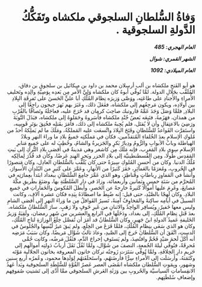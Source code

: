 <h1 dir="rtl">وَفاةُ السُّلطانِ السلجوقي ملكشاه وتَفَكُّكُ الدَّولةِ السلجوقية .</h1>

<h5 dir="rtl">العام الهجري:  485

الشهر القمري: شوال

العام الميلادي: 1092</h5>

<p dir="rtl">هو أبو الفَتحِ ملكشاه بن ألب أرسلان محمد بن داود بن ميكائيل بن سلجوق بن دقاق، المُلَقَّب بجَلالِ الدولة. لمَّا تُوفِّي أَبوهُ كان ملكشاه وَلِيَّ الأَمرِ مِن بَعدِه بِوَصِيَّةِ والِدِه وتَحليفِ الأُمراءِ والأَجنادِ على طاعَتِه، ووَصَّى وَزيرَه نِظامَ المُلْكِ أبا عليٍّ الحَسنَ على تَفرِقَةِ البِلادِ بين أَولادِه، ويكون مَرجِعُهم إلى ملكشاه، ففَعَلَ ذلك، وعَبَرَ بهم نَهرَ جيحون راجِعًا إلى البلادِ, فلمَّا وَصَلَ وَجَدَ عَمَّهُ قاروتبك صاحِبَ كرمان قد خَرَجَ عليه، فعاجَلَهُ وتَصافَّا بالقُرْبِ من همذان، فهَزَمهُ، فتَبِعَه بَعضُ جُنْدِ ملكشاه فأَسَروهُ وحَمَلوهُ إلى ملكشاه، فبَذَلَ التَّوبَةَ ورَضِيَ بالاعتِقالِ وأن لا يُقتَل، فلم يُجِبهُ ملكشاه إلى ذلك، فأَمَرَ بقَتلِه فخُنِقَ بوَتَرِ قَوسِه، واستَقرَّت القَواعدُ للسُّلطانِ وفَتَحَ البِلادَ واتَّسعَت عليه المَملكَةُ، ومَلَكَ ما لم يَملِكهُ أَحدٌ من مُلوكِ الإسلامِ بعدَ الخُلفاءِ المُتقدِّمين، فكان في مَملَكتِه جَميعُ بلادِ ما وراءَ النهرِ وبلادُ الهياطلة وبابُ الأبوابِ والرُّومُ ودِيارُ بَكرٍ والجَزيرةُ والشامُ، وخُطِبَ له على جَميعِ مَنابرِ الإسلامِ سِوى بلادِ المَغرِب، فإنه مَلَكَ مِن كاشغر وهي مَدينةٌ في أَقصَى بلادِ التُّركِ إلى بَيتِ المَقدِس طُولًا، ومِن القُسطنطينيَّة إلى بلادِ الخزر وبَحرِ الهِندِ عَرضًا، وكأن قد قُدِّرَ لِمالِكِه مُلْكُ الدنيا. وكان من أَحسنِ المُلوكِ سِيرَةً حتى كان يُلَقَّب بالسُّلطانِ العادِل، وكان مَنصورًا في الحُروبِ، ومُغرَمًا بالعَمائِرِ، حَفَرَ كَثيرًا من الأَنهارِ، وعَمَّرَ على كَثيرٍ من البُلدانِ الأَسوارَ، وأَنشأَ في المَفاوِزِ رِباطاتٍ وقَناطِرَ، وهو الذي عَمَّرَ جامِعَ السُّلطانِ ببغداد ابتَدأَ بعِمارَتِه في المُحرَّم من سَنَةِ خمسٍ وثمانين وأربعمائة، وزادَ في دارِ السَّلطَنَةِ بها، وصَنَعَ بطَريقِ مكَّةَ مَصانِعَ، وغَرِمَ عليها أَموالًا كَثيرةً خارِجةً عن الحَصرِ، وأَبطلَ المُكوسَ والخَفاراتِ في جَميعِ البلادِ. وكان لَهِجًا بالصَّيْدِ، حتى قيل: إنه ضُبِطَ ما اصطادَهُ بِيَدِه فكان عشرة آلاف، وكانت السبيلُ في أيامِه ساكِنةً والمَخاوِفُ آمِنةً، تَسيرُ القَوافلُ مِن ما وَراءَ النهرِ إلى أَقصَى الشامِ وليس معها خَفيرٌ، ويُسافِر الواحِدُ والاثنانِ من غَيرِ خَوفٍ ولا رَهَبٍ. سارَ السُّلطانُ ملكشاه، بعدَ قَتلِ نِظامِ المُلْكِ، إلى بغداد، ودَخَلَها في الرابع والعشرين من شَهرِ رمضان، ولَقِيَهُ وَزيرُ الخَليفةِ عَميدُ الدولةِ ابنُ جَهيرٍ، وكان السُّلطانُ قد أَمَرَ أن تُفصَّل خِلَعُ الوِزارَةِ لتاجِ المُلْكِ، وكان هو الذي سَعَى بنِظامِ المُلْكِ، فلمَّا فَرَغَ من الخِلَعِ، ولم يَبقَ غيرُ لُبْسِها والجُلوسُ في الدستِ، اتَّفَقَ أن السُّلطانَ خَرجَ إلى الصَّيدِ، وعادَ ثالثَ شَوَّال مَريضًا، وكان سَبَبُ مَرَضِه أنه أَكَلَ لَحمَ صَيْدٍ فَحُمَّ وافتُصِدَ، ولم يَستَوفِ إخراجَ الدَّمِ، فثَقُلَ مَرضُه، وكانت حُمَّى مُحرِقَةً، فتُوفِّي ليلةَ الجُمعةِ، النصفَ من شَوَّال، ولمَّا ثَقُلَ نَقَلَ أَربابُ دَولتِه أَموالَهم إلى حَريمِ دارِ الخِلافَةِ، ولمَّا تُوفِّي سَتَرَت زَوجتُه تركان خاتون المعروفة بخاتون الجلالية مَوْتَه وكَتَمَتهُ، وأَرسَلَت إلى الأُمراءِ سِرًّا فأَرضَتهُم، واستَحلَفَتهُم لِوَلَدِها محمود، وعُمرُه أربع سنين وشهور، وبِمَوتِ السُّلطان ملكشاه انقَضَى العصر عَصرُ القُوَّةِ للسُّلطَةِ السلجوقية وبَدأَ عَهدُ الانقِساماتِ السياسيَّة والحُروبِ بين وَرَثَةِ العَرشِ السلجوقي ممَّا أَدَّى إلى تَشتيتِ صُفوفِهم وإضعافِ سُلطَتِهم.</p></br>
